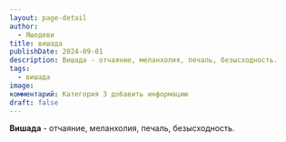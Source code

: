 ```yaml
---
layout: page-detail
author:
  - Яшодеви
title: вишада
publishDate: 2024-09-01
description: Вишада - отчаяние, меланхолия, печаль, безысходность.
tags:
  - вишада
image: 
комментарий: Категория 3 добавить информацию
draft: false
---
```

**Вишада** - отчаяние, меланхолия, печаль, безысходность.

